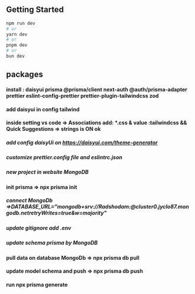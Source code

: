 ## Getting Started

```bash
npm run dev
# or
yarn dev
# or
pnpm dev
# or
bun dev
```

## packages

#### install : daisyui prisma @prisma/client next-auth @auth/prisma-adapter prettier eslint-config-prettier prettier-plugin-tailwindcss zod

#### add daisyui in config tailwind

#### inside setting vs code => Associations add: \*.css & value :tailwindcss && Quick Suggestions => strings is ON ok

##### add config daisyUi on https://daisyui.com/theme-generator
##### customize prettier.config file and eslintrc.json 

##### new project in website MongoDB
#### init prisma => npx prisma init

##### connect MongoDb  =>DATABASE_URL="mongodb+srv://Radshodam:<passwordAccessUser>@cluster0.jyclo87.mongodb.net<NameDatabaseCustom>retryWrites=true&w=majority"

##### update gitignore add .env

##### update schema prisma by MongoDB

#### pull data on database MongoDb => npx prisma db pull

#### update model schema and push => npx prisma db push

#### run npx prisma generate